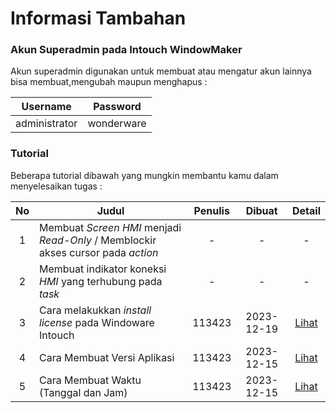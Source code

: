 # Informasi Tambahan

### Akun Superadmin pada Intouch WindowMaker

Akun superadmin digunakan untuk membuat atau mengatur akun lainnya bisa membuat,mengubah maupun menghapus :

| Username   | Password  |
| :-----: | :--------: | 
| administrator | wonderware | 



### Tutorial

Beberapa tutorial dibawah yang mungkin membantu kamu dalam menyelesaikan tugas :

| No | Judul | Penulis | Dibuat | Detail |
| :-----: | ------ | :------: | :------: | :------: | 
| 1 | Membuat _Screen HMI_ menjadi _Read-Only_ / Memblockir akses cursor pada _action_ | - | - | - |
| 2 | Membuat indikator koneksi _HMI_ yang terhubung pada _task_ | - | - | - |
| 3 | Cara melakukkan _install license_ pada Windoware Intouch | 113423 | 2023-12-19 | [Lihat](Tutorial/03_Install_License) |
| 4 | Cara Membuat Versi Aplikasi | 113423 | 2023-12-15 | [Lihat](Tutorial/04_Versi_Aplikasi) |
| 5 | Cara Membuat Waktu (Tanggal dan Jam) | 113423 | 2023-12-15 | [Lihat](Tutorial/04_Tanggal_Jam) |
